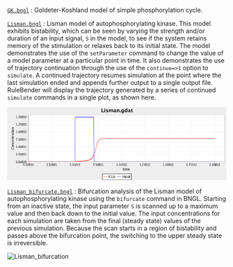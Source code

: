 [`GK.bngl`](GK.bngl)
: Goldeter-Koshland model of simple phosphorylation cycle.

[`Lisman.bngl`](Lisman.bngl)
: Lisman model of autophosphorylating kinase. This model exhibits bistability, which can be seen by varying the strength and/or duration of an input signal, `S` in the model, to see if the system retains memory of the stimulation or relaxes back to its initial state. The model demonstrates the use of the `setParameter` command to change the value of a model parameter at a particular point in time. It also demonstrates the use of trajectory continuation through the use of the `continue=>1` option to `simulate`. A continued trajectory resumes simulation at the point where the last simulation ended and appends further output to a single output file. RuleBender will display the trajectory generated by a series of continued `simulate` commands in a single plot, as shown here.

![Lisman_protocol](Lisman_protocol.png)

[`Lisman_bifurcate.bngl`](Lisman_bifurcate.bngl)
: Bifurcation analysis of the Lisman model of autophosphorylating kinase using the `bifurcate` command in BNGL. Starting from an inactive state, the input parameter `S` is scanned up to a maximum value and then back down to the initial value. The input concentrations for each simulation are taken from the final (steady state) values of the previous simulation. Because the scan starts in a region of bistability and passes above the bifurcation point, the switching to the upper steady state is irreversible.

![Lisman_bifurcation](Lisman_bifurcation.png)
